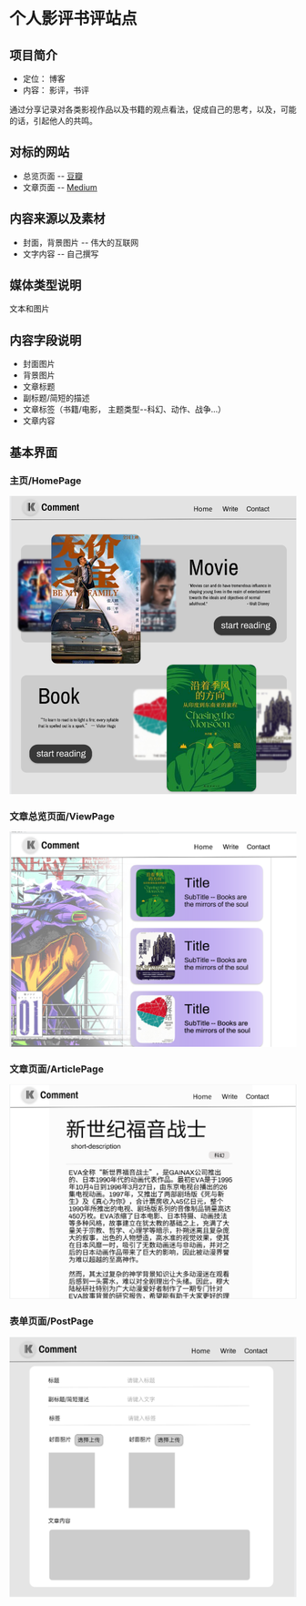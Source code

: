 # 个人影评书评站点

## 项目简介

- 定位： 博客
- 内容： 影评，书评

通过分享记录对各类影视作品以及书籍的观点看法，促成自己的思考，以及，可能的话，引起他人的共鸣。

## 对标的网站

- 总览页面 -- [豆瓣](https://m.douban.com/movie/)
- 文章页面 -- [Medium](https://medium.com/)

## 内容来源以及素材

- 封面，背景图片 -- 伟大的互联网
- 文字内容 -- 自己撰写

## 媒体类型说明

文本和图片

## 内容字段说明

- 封面图片
- 背景图片
- 文章标题
- 副标题/简短的描述
- 文章标签（书籍/电影， 主题类型--科幻、动作、战争...）
- 文章内容

## 基本界面

### 主页/HomePage
![](img/HomePage.png)
### 文章总览页面/ViewPage
![](img/ViewPage.png)
### 文章页面/ArticlePage
![](img/ArticlePage.png)
### 表单页面/PostPage
![](img/PostPage.png)

